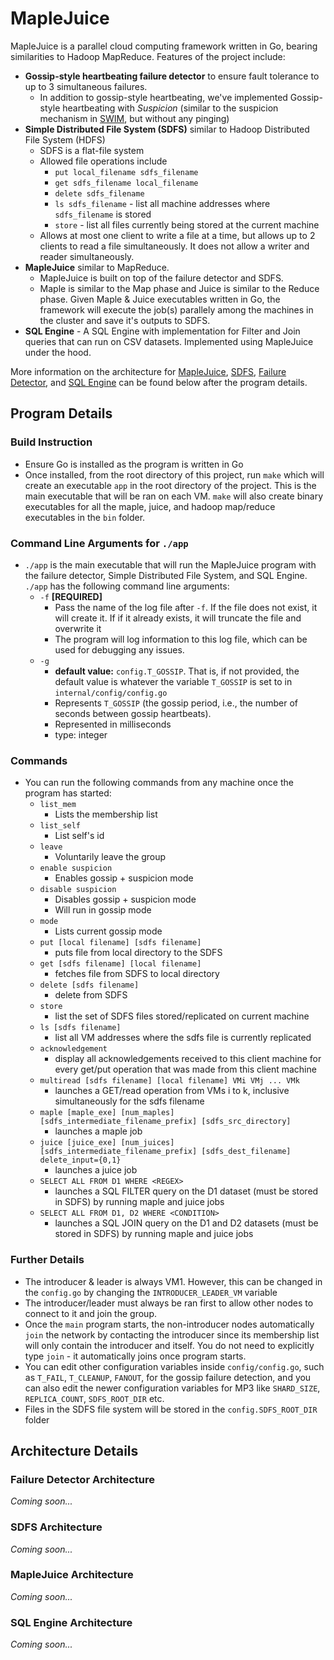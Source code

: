 # MapleJuice
MapleJuice is a parallel cloud computing framework written in Go, bearing similarities to Hadoop MapReduce. Features of the project include:
* **Gossip-style heartbeating failure detector** to ensure fault tolerance to up to 3 simultaneous failures. 
  * In addition to gossip-style heartbeating, we've implemented Gossip-style heartbeating with _Suspicion_ (similar to the suspicion mechanism in [SWIM](https://www.cs.cornell.edu/projects/Quicksilver/public_pdfs/SWIM.pdf), but without any pinging) 
* **Simple Distributed File System (SDFS)** similar to Hadoop Distributed File System (HDFS)
    * SDFS is a flat-file system
    * Allowed file operations include 
      * `put local_filename sdfs_filename`
      * `get sdfs_filename local_filename`
      * `delete sdfs_filename`
      * `ls sdfs_filename` - list all machine addresses where `sdfs_filename` is stored
      * `store` - list all files currently being stored at the current machine
    * Allows at most one client to write a file at a time, but allows up to 2 clients to read a file simultaneously. It does not allow a writer and reader simultaneously. 
* **MapleJuice** similar to MapReduce. 
  * MapleJuice is built on top of the failure detector and SDFS. 
  * Maple is similar to the Map phase and Juice is similar to the Reduce phase. Given Maple & Juice executables written in Go, the framework will execute the job(s) parallely among the machines in the cluster and save it's outputs to SDFS.
* **SQL Engine** - A SQL Engine with implementation for Filter and Join queries that can run on CSV datasets. Implemented using MapleJuice under the hood. 

More information on the architecture for [MapleJuice](https://github.com/amaankhan02/maplejuice/tree/main?tab=readme-ov-file#maplejuice-architecture), [SDFS](https://github.com/amaankhan02/maplejuice/tree/main?tab=readme-ov-file#maplejuice-architecture), [Failure Detector](https://github.com/amaankhan02/maplejuice/tree/main?tab=readme-ov-file#maplejuice-architecture), and [SQL Engine](https://github.com/amaankhan02/maplejuice/tree/main?tab=readme-ov-file#sql-engine-architecture) can be found below after the program details.

## Program Details
### Build Instruction
* Ensure Go is installed as the program is written in Go
* Once installed, from the root directory of this project, run `make`
  which will create an executable `app` in the root directory of the project. This is the main
executable that will be ran on each VM. `make` will also create binary executables
for all the maple, juice, and hadoop map/reduce executables in the `bin` folder.


### Command Line Arguments for `./app` 
* `./app` is the main executable that will run the MapleJuice program with the failure detector, Simple Distributed File System, and SQL Engine. `./app` has the following command line arguments: 
  * `-f` **[REQUIRED]**
    * Pass the name of the log file after `-f`. If the file does not exist, it will create it. If
      if it already exists, it will truncate the file and overwrite it
    * The program will log information to this log file, which can be used for debugging any issues.
  * `-g`
    * **default value:** `config.T_GOSSIP`. That is, if not provided, the default value is whatever the variable
    `T_GOSSIP` is set to in `internal/config/config.go`
    * Represents `T_GOSSIP` (the gossip period, i.e., the number of seconds between gossip heartbeats).
    * Represented in milliseconds
    * type: integer

### Commands
* You can run the following commands from any machine once the program has started:
    * `list_mem`
        * Lists the membership list
    * `list_self`
        * List self's id
    * `leave`
        * Voluntarily leave the group
    * `enable suspicion`
        * Enables gossip + suspicion mode
    * `disable suspicion`
        * Disables gossip + suspicion mode
        * Will run in gossip mode
    * `mode`
        * Lists current gossip mode   
    * `put [local filename] [sdfs filename]`
      * puts file from local directory to the SDFS 
    * `get [sdfs filename] [local filename]`
      * fetches file from SDFS to local directory
    * `delete [sdfs filename]`
      * delete from SDFS
    * `store`
      * list the set of SDFS files stored/replicated on current machine
    * `ls [sdfs filename]`
      * list all VM addresses where the sdfs file is currently replicated
    * `acknowledgement`
      * display all acknowledgements received to this client machine for every get/put operation
      that was made from this client machine
    * `multiread [sdfs filename] [local filename] VMi VMj ... VMk`
      * launches a GET/read operation from VMs i to k, inclusive simultaneously for the
      sdfs filename
    * `maple [maple_exe] [num_maples] [sdfs_intermediate_filename_prefix] [sdfs_src_directory]`
      * launches a maple job
    * `juice [juice_exe] [num_juices] [sdfs_intermediate_filename_prefix] [sdfs_dest_filename] delete_input={0,1}`
      * launches a juice job
    * `SELECT ALL FROM D1 WHERE <REGEX>`
      * launches a SQL FILTER query on the D1 dataset (must be stored in SDFS) by running
        maple and juice jobs
    * `SELECT ALL FROM D1, D2 WHERE <CONDITION>`
      * launches a SQL JOIN query on the D1 and D2 datasets (must be stored in SDFS) by running
        maple and juice jobs

### Further Details
* The introducer & leader is always VM1. However, this can be changed in the `config.go` by changing the `INTRODUCER_LEADER_VM` variable
* The introducer/leader must always be ran first to allow other nodes to connect to it and join the group.
* Once the `main` program starts, the non-introducer nodes automatically `join` the network
  by contacting the introducer since its membership list will only contain the introducer and itself.
  You do not need to explicitly type `join` - it automatically joins once program starts.
* You can edit other configuration variables inside `config/config.go`, such as `T_FAIL`,
  `T_CLEANUP`, `FANOUT`, for the gossip failure detection, and you can also edit the newer configuration
  variables for MP3 like `SHARD_SIZE`, `REPLICA_COUNT`, `SDFS_ROOT_DIR` etc. 
* Files in the SDFS file system will be stored in the `config.SDFS_ROOT_DIR` folder

## Architecture Details

### Failure Detector Architecture
_Coming soon..._

### SDFS Architecture
_Coming soon..._

### MapleJuice Architecture
_Coming soon..._

### SQL Engine Architecture
_Coming soon..._
